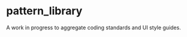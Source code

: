 pattern_library
===============

A work in progress to aggregate coding standards and UI style guides.
